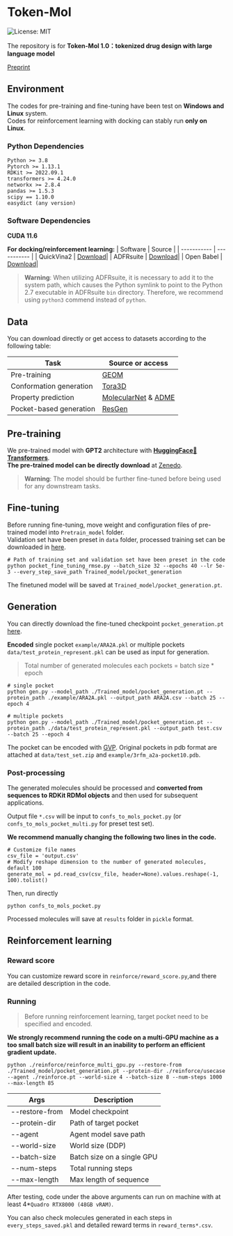 # Token-Mol
![License: MIT](https://img.shields.io/badge/License-MIT-yellow.svg)

The repository is for **Token-Mol 1.0：tokenized drug design with large language model**

[Preprint](https://arxiv.org/abs/2407.07930)


## Environment

The codes for pre-training and fine-tuning have been test on **Windows and Linux** system.  
Codes for reinforcement learning with docking can stably run **only on Linux**.

### Python Dependencies
```
Python >= 3.8
Pytorch >= 1.13.1
RDKit >= 2022.09.1
transformers >= 4.24.0
networkx >= 2.8.4
pandas >= 1.5.3
scipy == 1.10.0
easydict (any version)
```

### Software Dependencies

**CUDA 11.6**

**For docking/reinforcement learning:**
| Software    | Source |
| ----------- | ----------- |
| QuickVina2  | [Download](https://qvina.github.io/)|
| ADFRsuite   | [Download](https://ccsb.scripps.edu/adfr/downloads/)|
| Open Babel  | [Download](https://open-babel.readthedocs.io/en/latest/Installation/install.html)|

> **Warning**: When utilizing ADFRsuite, it is necessary to add it to the system path, which causes the Python symlink to point to the Python 2.7 executable in ADFRsuite `bin` directory. Therefore, we recommend using `python3` commend instead of `python`.

## Data

You can download directly or get access to datasets according to the following table:  

| Task   | Source or access|
| ----------- | ----------- |
|Pre-training|[GEOM](https://dataverse.harvard.edu/dataset.xhtml?persistentId=doi:10.7910/DVN/JNGTDF)|
|Conformation generation|[Tora3D](https://github.com/zimeizhng/Tora3D)|
|Property prediction|[MolecularNet](https://moleculenet.org/datasets-1) & [ADME](https://tdcommons.ai/single_pred_tasks/adme/)|
|Pocket-based generation|[ResGen](https://github.com/HaotianZhangAI4Science/ResGen)|

## Pre-training
We pre-trained model with **GPT2** architecture with [**HuggingFace🤗 Transformers**](https://huggingface.co/docs/transformers/model_doc/gpt2).  
**The pre-trained model can be directly download** at [Zenedo](https://zenodo.org/records/13428828).
> **Warning**: The model should be further fine-tuned before being used for any downstream tasks.

## Fine-tuning
  
Before running fine-tuning, move weight and configuration files of pre-trained model into `Pretrain_model` folder.  
Validation set have been preset in `data` folder, processed training set can be downloaded in [here](https://zenodo.org/records/13578841).

```
# Path of training set and validation set have been preset in the code
python pocket_fine_tuning_rmse.py --batch_size 32 --epochs 40 --lr 5e-3 --every_step_save_path Trained_model/pocket_generation
```

The finetuned model will be saved at `Trained_model/pocket_generation.pt`.

## Generation
You can directly download the fine-tuned checkpoint `pocket_generation.pt` [here](https://zenodo.org/records/13428828).

**Encoded** single pocket `example/ARA2A.pkl` or multiple pockets `data/test_protein_represent.pkl` can be used as input for generation.  

> Total number of generated molecules each pockets = batch size * epoch
```
# single pocket
python gen.py --model_path ./Trained_model/pocket_generation.pt --protein_path ./example/ARA2A.pkl --output_path ARA2A.csv --batch 25 --epoch 4
```
```
# multiple pockets
python gen.py --model_path ./Trained_model/pocket_generation.pt --protein_path ./data/test_protein_represent.pkl --output_path test.csv --batch 25 --epoch 4
```
The pocket can be encoded with [GVP](https://github.com/drorlab/gvp-pytorch). Original pockets in pdb format are attached at `data/test_set.zip` and `example/3rfm_a2a-pocket10.pdb`.

### Post-processing
The generated molecules should be processed and **converted from sequences to RDKit RDMol objects** and then used for subsequent applications.  

Output file `*.csv` will be input to `confs_to_mols_pocket.py` (or `confs_to_mols_pocket_multi.py` for preset test set). 

**We recommend manually changing the following two lines in the code.**

```
# Customize file names
csv_file = 'output.csv'
# Modify reshape dimension to the number of generated molecules, default 100
generate_mol = pd.read_csv(csv_file, header=None).values.reshape(-1, 100).tolist()
```

Then, run directly
```
python confs_to_mols_pocket.py
```
Processed molecules will save at `results` folder in `pickle` format.

## Reinforcement learning
### Reward score
You can customize reward score in `reinforce/reward_score.py`,and there are detailed description in the code.

### Running
> Before running reinforcement learning, target pocket need to be specified and encoded.

**We strongly recommend running the code on a multi-GPU machine as a too small batch size will result in an inability to perform an efficient gradient update.**

```
python ./reinforce/reinforce_multi_gpu.py --restore-from ./Trained_model/pocket_generation.pt --protein-dir ./reinforce/usecase --agent ./reinforce.pt --world-size 4 --batch-size 8 --num-steps 1000 --max-length 85 
```

|Args|Description|
|--|--|
|--restore-from|Model checkpoint|
|--protein-dir|Path of target pocket|
|--agent|Agent model save path|
|--world-size|World size (DDP)|
|--batch-size|Batch size on a single GPU|
|--num-steps|Total running steps|
|--max-length|Max length of sequence|

After testing, code under the above arguments can run on machine with at least 4*`Quadro RTX8000 (48GB vRAM)`.  

You can also check molecules generated in each steps in `every_steps_saved.pkl` and detailed reward terms in `reward_terms*.csv`.
